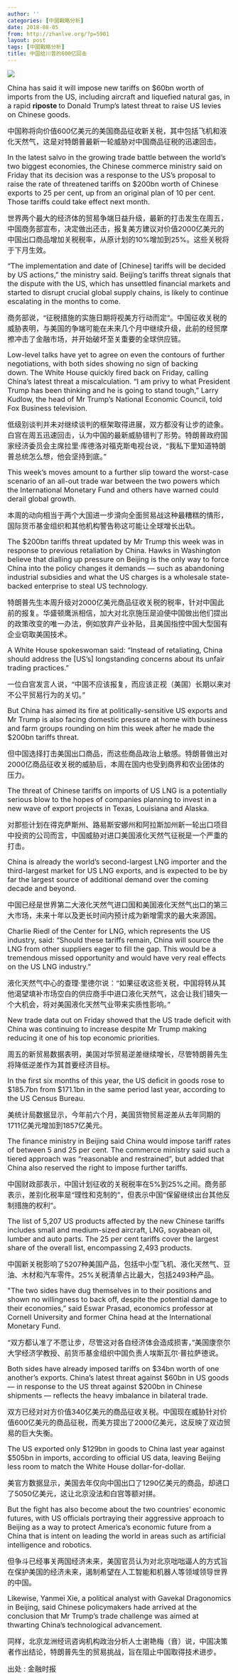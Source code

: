 ```yaml
---
author: ''
categories: [中國戰略分析]
date: 2018-08-05
from: http://zhanlve.org/?p=5901
layout: post
tags: [中國戰略分析]
title: 中国给川普的600亿回击
---
```


<div id="entry">
<div class="at-above-post addthis_tool" data-url="http://zhanlve.org/?p=5901">
</div>
<p>
<img class="alignleft" src="https://mmbiz.qpic.cn/mmbiz_jpg/8u8UECorRZmsmLhKat334SxIb8EYLK6b3KOf5fzjejJe8jtuG96FNzeNIpo9ywptFJbpic72MiaPNFficJic2cicFoA/640?wx_fmt=jpeg&amp;tp=webp&amp;wxfrom=5&amp;wx_lazy=1"/>
</p>
<p>
</p>
<p>
</p>
<p>
<span style="font-size: 12pt;">
   China has said it will impose new tariffs on $60bn worth of imports from the US, including aircraft and liquefied natural gas, in a rapid
   <strong>
    riposte
   </strong>
   to Donald Trump’s latest threat to raise US levies on Chinese goods.
  </span>
</p>
<p>
<span style="font-size: 12pt;">
   中国称将向价值600亿美元的美国商品征收新关税，其中包括飞机和液化天然气，这是对特朗普最新一轮威胁对中国商品征税的迅速回击。
  </span>
</p>
<p>
</p>
<p>
<span style="font-size: 12pt;">
   In the latest salvo in the growing trade battle between the world’s two biggest economies, the Chinese commerce ministry said on Friday that its decision was a response to the US’s proposal to raise the rate of threatened tariffs on $200bn worth of Chinese exports to 25 per cent, up from an original plan of 10 per cent. Those tariffs could take effect next month.
  </span>
</p>
<p>
<span style="font-size: 12pt;">
   世界两个最大的经济体的贸易争端日益升级，最新的打击发生在周五，中国商务部宣布，决定做出还击，报复美方建议对价值2000亿美元的中国出口商品增加关税税率，从原计划的10%增加到25%。这些关税将于下月生效。
  </span>
</p>
<p>
</p>
<p>
<span style="font-size: 12pt;">
   “The implementation and date of [Chinese] tariffs will be decided by US actions,” the ministry said. Beijing’s tariffs threat signals that the dispute with the US, which has unsettled financial markets and started to disrupt crucial global supply chains, is likely to continue escalating in the months to come.
  </span>
</p>
<p>
<span style="font-size: 12pt;">
   商务部说，“征税措施的实施日期将视美方行动而定”。中国征收关税的威胁表明，与美国的争端可能在未来几个月中继续升级，此前的经贸摩擦冲击了金融市场，并开始破坏至关重要的全球供应链。
  </span>
</p>
<p>
</p>
<p>
<span style="font-size: 12pt;">
   Low-level talks have yet to agree on even the contours of further negotiations, with both sides showing no sign of backing down. The White House quickly fired back on Friday, calling China’s latest threat a miscalculation. “I am privy to what President Trump has been thinking and he is going to stand tough,” Larry Kudlow, the head of Mr Trump’s National Economic Council, told Fox Business television.
  </span>
</p>
<p>
<span style="font-size: 12pt;">
   低级别谈判并未对继续谈判的框架取得进展，双方都没有让步的迹象。白宫在周五迅速回击，认为中国的最新威胁错判了形势。特朗普政府国家经济委员会主席拉里·库德洛对福克斯电视台说，“我私下里知道特朗普总统怎么想，他会坚持到底。”
  </span>
</p>
<p>
</p>
<p>
<span style="font-size: 12pt;">
   This week’s moves amount to a further slip toward the worst-case scenario of an all-out trade war between the two powers which the International Monetary Fund and others have warned could derail global growth.
  </span>
</p>
<p>
<span style="font-size: 12pt;">
   本周的动向相当于两个大国进一步滑向全面贸易战这种最糟糕的情形，国际货币基金组织和其他机构警告称这可能让全球增长出轨。
  </span>
</p>
<p>
</p>
<p>
<span style="font-size: 12pt;">
   The $200bn tariffs threat updated by Mr Trump this week was in response to previous retaliation by China. Hawks in Washington believe that dialling up pressure on Beijing is the only way to force China into the policy changes it demands — such as abandoning industrial subsidies and what the US charges is a wholesale state-backed enterprise to steal US technology.
  </span>
</p>
<p>
<span style="font-size: 12pt;">
   特朗普先生本周升级对2000亿美元商品征收关税的税率，针对中国此前的报复。华盛顿鹰派相信，加大对北京施压是迫使中国做出他们提出的政策改变的唯一办法，例如放弃产业补贴，且美国指控中国大型国有企业窃取美国技术。
  </span>
</p>
<p>
</p>
<p>
<span style="font-size: 12pt;">
   A White House spokeswoman said: “Instead of retaliating, China should address the [US’s] longstanding concerns about its unfair trading practices.”
  </span>
</p>
<p>
<span style="font-size: 12pt;">
   一位白宫发言人说，“中国不应该报复，而应该正视（美国）长期以来对不公平贸易行为的关切。”
  </span>
</p>
<p>
</p>
<p>
<span style="font-size: 12pt;">
   But China has aimed its fire at politically-sensitive US exports and Mr Trump is also facing domestic pressure at home with business and farm groups rounding on him this week after he made the $200bn tariffs threat.
  </span>
</p>
<p>
<span style="font-size: 12pt;">
   但中国选择打击美国出口商品，而这些商品政治上敏感。特朗普做出对2000亿商品征收关税的威胁后，本周在国内也受到商界和农业团体的压力。
  </span>
</p>
<p>
</p>
<p>
<span style="font-size: 12pt;">
   The threat of Chinese tariffs on imports of US LNG is a potentially serious blow to the hopes of companies planning to invest in a new wave of export projects in Texas, Louisiana and Alaska.
  </span>
</p>
<p>
<span style="font-size: 12pt;">
   对那些计划在得克萨斯州、路易斯安娜州和阿拉斯加州新一轮出口项目中投资的公司而言，中国威胁对进口美国液化天然气征税是一个严重的打击。
  </span>
</p>
<p>
</p>
<p>
<span style="font-size: 12pt;">
   China is already the world’s second-largest LNG importer and the third-largest market for US LNG exports, and is expected to be by far the largest source of additional demand over the coming decade and beyond.
  </span>
</p>
<p>
<span style="font-size: 12pt;">
   中国已经是世界第二大液化天然气进口国和美国液化天然气出口的第三大市场，未来十年以及更长时间内预计成为新增需求的最大来源国。
  </span>
</p>
<p>
</p>
<p>
<span style="font-size: 12pt;">
   Charlie Riedl of the Center for LNG, which represents the US industry, said: “Should these tariffs remain, China will source the LNG from other suppliers eager to fill the gap. This would be a tremendous missed opportunity and would have very real effects on the US LNG industry.”
  </span>
</p>
<p>
<span style="font-size: 12pt;">
   液化天然气中心的查理·里德尔说：“如果征收这些关税，中国将转从其他渴望填补市场空白的供应商手中进口液化天然气，这会让我们错失一个大机会，将对美国液化天然气业带来实质性影响。”
  </span>
</p>
<p>
</p>
<p>
<span style="font-size: 12pt;">
   New trade data out on Friday showed that the US trade deficit with China was continuing to increase despite Mr Trump making reducing it one of his top economic priorities.
  </span>
</p>
<p>
<span style="font-size: 12pt;">
   周五的新贸易数据表明，美国对华贸易逆差继续增长，尽管特朗普先生将降低逆差作为其首要经济目标。
  </span>
</p>
<p>
</p>
<p>
<span style="font-size: 12pt;">
   In the first six months of this year, the US deficit in goods rose to $185.7bn from $171.1bn in the same period last year, according to the US Census Bureau.
  </span>
</p>
<p>
<span style="font-size: 12pt;">
   美统计局数据显示，今年前六个月，美国货物贸易逆差从去年同期的1711亿美元增加到1857亿美元。
  </span>
</p>
<p>
</p>
<p>
<span style="font-size: 12pt;">
   The finance ministry in Beijing said China would impose tariff rates of between 5 and 25 per cent. The commerce ministry said such a tiered approach was “reasonable and restrained”, but added that China also reserved the right to impose further tariffs.
  </span>
</p>
<p>
<span style="font-size: 12pt;">
   中国财政部表示，中国计划征收的关税税率在5%到25%之间。商务部表示，差别化税率是“理性和克制的”，但表示中国“保留继续出台其他反制措施的权利”。
  </span>
</p>
<p>
</p>
<p>
<span style="font-size: 12pt;">
   The list of 5,207 US products affected by the new Chinese tariffs includes small and medium-sized aircraft, LNG, soyabean oil, lumber and auto parts. The 25 per cent tariffs cover the largest share of the overall list, encompassing 2,493 products.
  </span>
</p>
<p>
<span style="font-size: 12pt;">
   中国新关税影响了5207种美国产品，包括中小型飞机、液化天然气、豆油、木材和汽车零件。25%关税清单占比最大，包括2493种产品。
  </span>
</p>
<p>
</p>
<p>
<span style="font-size: 12pt;">
   "The two sides have dug themselves in to their positions and shown no willingness to back off, despite the potential damage to their economies,” said Eswar Prasad, economics professor at Cornell University and former China head at the International Monetary Fund.
  </span>
</p>
<p>
<span style="font-size: 12pt;">
   “双方都认准了不愿让步，尽管这对各自经济体会造成损害，”美国康奈尔大学经济学教授、前货币基金组织中国负责人埃斯瓦尔·普拉萨德说。
  </span>
</p>
<p>
</p>
<p>
<span style="font-size: 12pt;">
   Both sides have already imposed tariffs on $34bn worth of one another’s exports. China’s latest threat against $60bn in US goods — in response to the US threat against $200bn in Chinese shipments — reflects the heavy imbalance in bilateral trade.
  </span>
</p>
<p>
<span style="font-size: 12pt;">
   双方已经对对方价值340亿美元的商品征收关税。中国现在威胁针对价值600亿美元的商品征税，而美方提出了2000亿美元，这反映了双边贸易的巨大失衡。
  </span>
</p>
<p>
</p>
<p>
<span style="font-size: 12pt;">
   The US exported only $129bn in goods to China last year against $505bn in imports, according to official US data, leaving Beijing less room to match the White House dollar-for-dollar.
  </span>
</p>
<p>
<span style="font-size: 12pt;">
   美官方数据显示，美国去年仅向中国出口了1290亿美元的商品，却进口了5050亿美元，这让北京没法和白宫等额对拼。
  </span>
</p>
<p>
</p>
<p>
<span style="font-size: 12pt;">
   But the fight has also become about the two countries’ economic futures, with US officials portraying their aggressive approach to Beijing as a way to protect America’s economic future from a China that is intent on leading the world in areas such as artificial intelligence and robotics.
  </span>
</p>
<p>
<span style="font-size: 12pt;">
   但争斗已经事关两国经济未来，美国官员认为对北京咄咄逼人的方式旨在保护美国的经济未来，遏制希望在人工智能和机器人等领域领导世界的中国。
  </span>
</p>
<p>
</p>
<p>
<span style="font-size: 12pt;">
   Likewise, Yanmei Xie, a political analyst with Gavekal Dragonomics in Beijing, said Chinese policymakers hade arrived at the conclusion that Mr Trump’s trade challenge was aimed at thwarting China’s technological advancement.
  </span>
</p>
<p>
<span style="font-size: 12pt;">
   同样，北京龙洲经讯咨询机构政治分析人士谢艳梅（音）说，中国决策者作出结论，特朗普先生的贸易挑战，旨在阻止中国取得技术进步。
  </span>
</p>
<p>
</p>
<p>
<span style="font-size: 12pt;">
   出处 : 金融时报
  </span>
</p>
<p>
</p>
<!-- AddThis Advanced Settings above via filter on the_content -->
<!-- AddThis Advanced Settings below via filter on the_content -->
<!-- AddThis Advanced Settings generic via filter on the_content -->
<!-- AddThis Share Buttons above via filter on the_content -->
<!-- AddThis Share Buttons below via filter on the_content -->
<div class="at-below-post addthis_tool" data-url="http://zhanlve.org/?p=5901">
</div>
<!-- AddThis Share Buttons generic via filter on the_content -->
</div>
